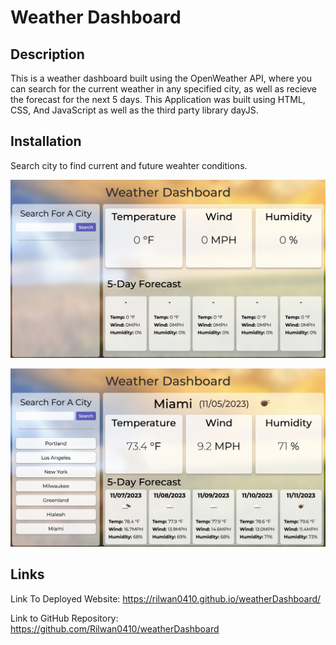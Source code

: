 # Weather Dashboard

## Description
This is a weather dashboard built using the OpenWeather API, where you can search for the current weather in any specified city, as well as recieve the forecast for the next 5 days. This Application was built using HTML, CSS, And JavaScript as well as the third party library dayJS.

## Installation

Search city to find current and future weahter conditions.

![alt text](./assets/imgs/live-website.png)

![alt text](./assets/imgs/live-website2.png)


## Links
Link To Deployed Website:  https://rilwan0410.github.io/weatherDashboard/ 

Link to GitHub Repository: https://github.com/Rilwan0410/weatherDashboard